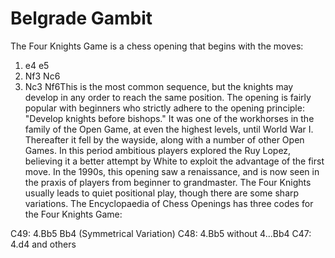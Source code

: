 # Belgrade Gambit

The Four Knights Game is a chess opening that begins with the moves:

1. e4 e5
2. Nf3 Nc6
3. Nc3 Nf6This is the most common sequence, but the knights may develop in any order to reach the same position.
The opening is fairly popular with beginners who strictly adhere to the opening principle: "Develop knights before bishops." It was one of the workhorses in the family of the Open Game, at even the highest levels, until World War I. Thereafter it fell by the wayside, along with a number of other Open Games. In this period ambitious players explored the Ruy Lopez, believing it a better attempt by White to exploit the advantage of the first move. In the 1990s, this opening saw a renaissance, and is now seen in the praxis of players from beginner to grandmaster.
The Four Knights usually leads to quiet positional play, though there are some sharp variations. The Encyclopaedia of Chess Openings has three codes for the Four Knights Game:

C49: 4.Bb5 Bb4 (Symmetrical Variation)
C48: 4.Bb5 without 4...Bb4
C47: 4.d4 and others

